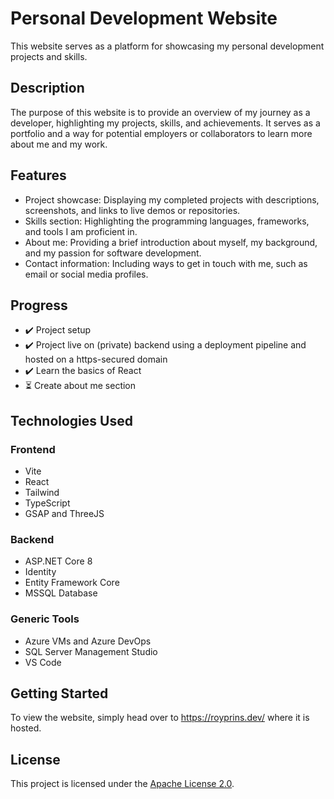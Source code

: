 # Personal Development Website

This website serves as a platform for showcasing my personal development projects and skills.

## Description

The purpose of this website is to provide an overview of my journey as a developer, highlighting my projects, skills, and achievements. It serves as a portfolio and a way for potential employers or collaborators to learn more about me and my work.

## Features

- Project showcase: Displaying my completed projects with descriptions, screenshots, and links to live demos or repositories.
- Skills section: Highlighting the programming languages, frameworks, and tools I am proficient in.
- About me: Providing a brief introduction about myself, my background, and my passion for software development.
- Contact information: Including ways to get in touch with me, such as email or social media profiles.

## Progress

- ✔️ Project setup
- ✔️ Project live on (private) backend using a deployment pipeline and hosted on a https-secured domain
- ✔️ Learn the basics of React
- ⏳ Create about me section

## Technologies Used

### Frontend

- Vite
- React
- Tailwind
- TypeScript
- GSAP and ThreeJS

### Backend

- ASP.NET Core 8
- Identity
- Entity Framework Core
- MSSQL Database

### Generic Tools

- Azure VMs and Azure DevOps
- SQL Server Management Studio
- VS Code

## Getting Started

To view the website, simply head over to https://royprins.dev/ where it is hosted.

## License

This project is licensed under the [Apache License 2.0](https://www.apache.org/licenses/LICENSE-2.0.txt).
